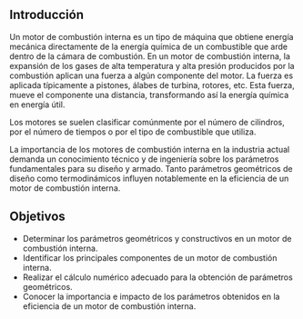 ## Introducción

Un motor de combustión interna es un tipo de máquina que obtiene energía mecánica directamente de la energía química de un combustible que arde dentro de la cámara de combustión. En un motor de combustión interna, la expansión de los gases de alta temperatura y alta presión producidos por la combustión aplican una fuerza a algún componente del motor. La fuerza es aplicada típicamente a pistones, álabes de turbina, rotores, etc. Esta fuerza, mueve el componente una distancia,  transformando así la energía química en energía útil.

Los motores se suelen clasificar comúnmente por el número de cilindros, por el número de tiempos o por el tipo de combustible que utiliza.

La importancia de los motores de combustión interna en la industria actual demanda un conocimiento técnico y de ingeniería sobre los parámetros fundamentales para su diseño y armado. Tanto parámetros geométricos de diseño como termodinámicos influyen notablemente en la eficiencia de un motor de combustión interna. 

## Objetivos

- Determinar los parámetros geométricos y constructivos en un motor de combustión interna.
- Identificar los principales componentes de un motor de combustión interna.
- Realizar el cálculo numérico adecuado para la obtención de parámetros geométricos.
- Conocer la importancia e impacto de los parámetros obtenidos en la eficiencia de un motor de combustión interna.